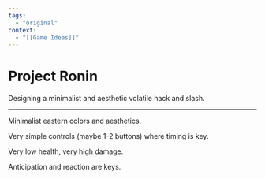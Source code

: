 ```yaml
---
tags:
  - "original"
context:
  - "[[Game Ideas]]"
---
```


# Project Ronin

Designing a minimalist and aesthetic volatile hack and slash.

---

Minimalist eastern colors and aesthetics.

Very simple controls (maybe 1-2 buttons) where timing is key.

Very low health, very high damage.

Anticipation and reaction are keys.
